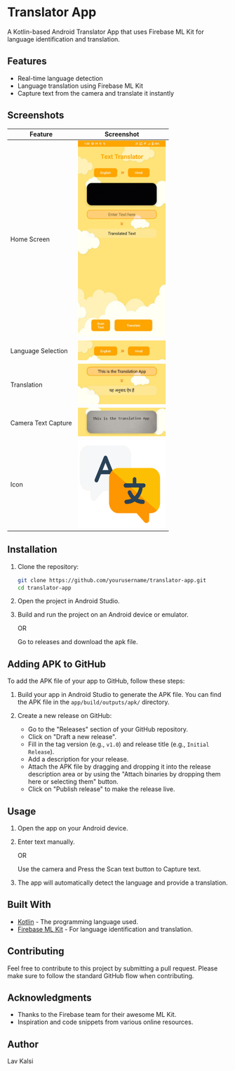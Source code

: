 # Translator App

A Kotlin-based Android Translator App that uses Firebase ML Kit for language identification and translation.

## Features

- Real-time language detection
- Language translation using Firebase ML Kit
- Capture text from the camera and translate it instantly

## Screenshots

| Feature | Screenshot |
|---------|-------------|
| Home Screen | <img src="https://github.com/LavKalsi/LanguageTranslatorApp/blob/master/Screenshot/HomeScreen.png" width="200" height="446"/>|
| Language Selection | <img src="https://github.com/LavKalsi/LanguageTranslatorApp/blob/master/Screenshot/LanguageSelection.png" width="200" height="45"/> |
| Translation | <img src="https://github.com/LavKalsi/LanguageTranslatorApp/blob/master/Screenshot/Translation.png" width="200" height="92"/> |
| Camera Text Capture | <img src="https://github.com/LavKalsi/LanguageTranslatorApp/blob/master/Screenshot/CameraTextCapture.png" width="200" height="65"/> |
| Icon | <img src="https://github.com/LavKalsi/LanguageTranslatorApp/blob/master/Screenshot/Icon.png" width="200" height="200"/> |

## Installation

1. Clone the repository:

    ```bash
    git clone https://github.com/yourusername/translator-app.git
    cd translator-app
    ```

2. Open the project in Android Studio.

3. Build and run the project on an Android device or emulator.

    OR

    Go to releases and download the apk file.

## Adding APK to GitHub

To add the APK file of your app to GitHub, follow these steps:

1. Build your app in Android Studio to generate the APK file. You can find the APK file in the `app/build/outputs/apk/` directory.

2. Create a new release on GitHub:
    - Go to the "Releases" section of your GitHub repository.
    - Click on "Draft a new release".
    - Fill in the tag version (e.g., `v1.0`) and release title (e.g., `Initial Release`).
    - Add a description for your release.
    - Attach the APK file by dragging and dropping it into the release description area or by using the "Attach binaries by dropping them here or selecting them" button.
    - Click on "Publish release" to make the release live.

## Usage

1. Open the app on your Android device.
   
3. Enter text manually.
   
   OR
   
   Use the camera and Press the Scan text button to Capture text.
   
5. The app will automatically detect the language and provide a translation.

## Built With

- [Kotlin](https://kotlinlang.org/) - The programming language used.
- [Firebase ML Kit](https://firebase.google.com/products/ml-kit) - For language identification and translation.

## Contributing

Feel free to contribute to this project by submitting a pull request. Please make sure to follow the standard GitHub flow when contributing.

## Acknowledgments

- Thanks to the Firebase team for their awesome ML Kit.
- Inspiration and code snippets from various online resources.

## Author
Lav Kalsi

